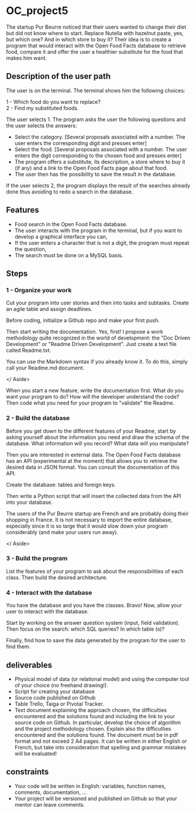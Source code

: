 # OC_project5


The startup Pur Beurre noticed that their users wanted to change their diet but did not know where to start. Replace Nutella with hazelnut paste, yes, but which one? And in which store to buy it? Their idea is to create a program that would interact with the Open Food Facts database to retrieve food, compare it and offer the user a healthier substitute for the food that makes him want.


## Description of the user path
The user is on the terminal. The terminal shows him the following choices:

1 - Which food do you want to replace?<br/>
2 - Find my substituted foods.

The user selects 1. The program asks the user the following questions and the user selects the answers:

  - Select the category. [Several proposals associated with a number. The user enters the corresponding digit and presses enter]<br/>
  - Select the food. [Several proposals associated with a number. The user enters the digit corresponding to the chosen food and presses      enter]<br/>
  - The program offers a substitute, its description, a store where to buy it (if any) and a link to the Open Food Facts page about that food.<br/>
  - The user then has the possibility to save the result in the database.
  
If the user selects 2, the program displays the result of the searches already done thus avoiding to redo a search in the database.

## Features

- Food search in the Open Food Facts database.
- The user interacts with the program in the terminal, but if you want to develop a graphical interface you can,
- If the user enters a character that is not a digit, the program must repeat the question,
- The search must be done on a MySQL basis.


## Steps
### 1 - Organize your work

Cut your program into user stories and then into tasks and subtasks. Create an agile table and assign deadlines.

Before coding, initialize a Github repo and make your first push.

Then start writing the documentation. Yes, first! I propose a work methodology quite recognized in the world of development: the "Doc Driven Development" or "Readme Driven Development". Just create a text file called Readme.txt.

<aside data-claire-semantic = "information">
You can use the Markdown syntax if you already know it. To do this, simply call your Readme.md document.

</ Aside>

When you start a new feature, write the documentation first. What do you want your program to do? How will the developer understand the code? Then code what you need for your program to "validate" the Readme.


### 2 - Build the database
Before you get down to the different features of your Readme, start by asking yourself about the information you need and draw the schema of the database. What information will you record? What data will you manipulate?

Then you are interested in external data. The Open Food Facts database has an API (experimental at the moment) that allows you to retrieve the desired data in JSON format. You can consult the documentation of this API.

Create the database: tables and foreign keys.

Then write a Python script that will insert the collected data from the API into your database.

<aside data-claire-semantic = "warning">
The users of the Pur Beurre startup are French and are probably doing their shopping in France. It is not necessary to import the entire database, especially since it is so large that it would slow down your program considerably (and make your users run away).

</ Aside>


### 3 - Build the program
List the features of your program to ask about the responsibilities of each class. Then build the desired architecture.

### 4 - Interact with the database
You have the database and you have the classes. Bravo! Now, allow your user to interact with the database.

Start by working on the answer question system (input, field validation). Then focus on the search: which SQL queries? In which table (s)?

Finally, find how to save the data generated by the program for the user to find them.


## deliverables
- Physical model of data (or relational model) and using the computer tool of your choice (no freehand drawing!).
- Script for creating your database
- Source code published on Github
- Table Trello, Taiga or Pivotal Tracker.
- Text document explaining the approach chosen, the difficulties encountered and the solutions found and including the link to your source code on Github. In particular, develop the choice of algorithm and the project methodology chosen. Explain also the difficulties encountered and the solutions found. The document must be in pdf format and not exceed 2 A4 pages. It can be written in either English or French, but take into consideration that spelling and grammar mistakes will be evaluated!
## constraints
- Your code will be written in English: variables, function names, comments, documentation, ...
- Your project will be versioned and published on Github so that your mentor can leave comments.
